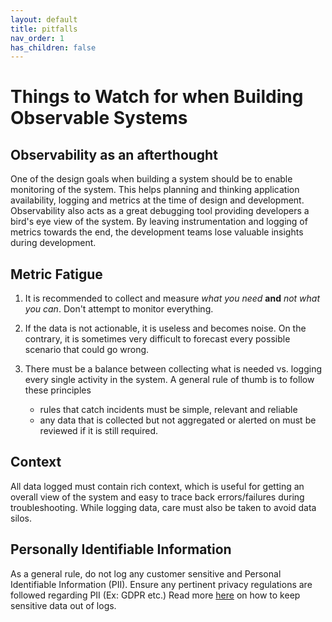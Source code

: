 ```yaml
---
layout: default
title: pitfalls
nav_order: 1
has_children: false
---
```


# Things to Watch for when Building Observable Systems

## Observability as an afterthought

One of the design goals when building a system should be to enable monitoring of the system. This helps planning and thinking application availability, logging and metrics at the time of design and development. Observability also acts as a great debugging tool providing developers a bird's eye view of the system. By leaving instrumentation and logging of metrics towards the end, the development teams lose valuable insights during development.

## Metric Fatigue

1. It is recommended to collect and measure *what you need* **and** *not what you can*. Don't attempt to monitor everything.
2. If the data is not actionable, it is useless and becomes noise. On the contrary, it is sometimes very difficult to forecast every possible scenario that could go wrong.
3. There must be a balance between collecting what is needed vs. logging every single activity in the system. A general rule of thumb is to follow these principles

   - rules that catch incidents must be simple, relevant and reliable
   - any data that is collected but not aggregated or alerted on must be reviewed if it is still required.

## Context

All data logged must contain rich context, which is useful for getting an overall view of the system and easy to trace back errors/failures during troubleshooting. While logging data, care must also be taken to avoid data silos.

## Personally Identifiable Information

As a general rule, do not log any customer sensitive and Personal Identifiable Information (PII). Ensure any pertinent privacy regulations are followed regarding PII (Ex: GDPR etc.)
Read more [here](logs-privacy.md) on how to keep sensitive data out of logs.
